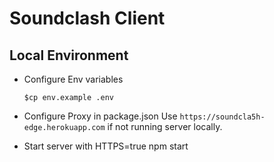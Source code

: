 # Soundclash Client

## Local Environment

  * Configure Env variables 

        $cp env.example .env

  * Configure Proxy in package.json
  Use `https://soundcla5h-edge.herokuapp.com` if not running server locally.


 * Start server with 
    HTTPS=true npm start